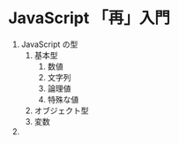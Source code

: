 JavaScript 「再」入門
=============================
1. JavaScript の型
   1. 基本型
      1. 数値
      2. 文字列
      3. 論理値
      4. 特殊な値
   2. オブジェクト型
   3. 変数
2. 


